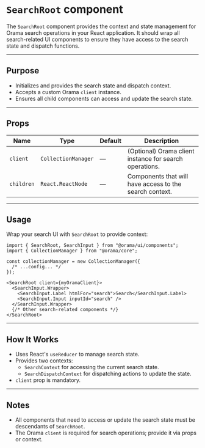 # `SearchRoot` component

The `SearchRoot` component provides the context and state management for Orama search operations in your React application. It should wrap all search-related UI components to ensure they have access to the search state and dispatch functions.

---

## Purpose

- Initializes and provides the search state and dispatch context.
- Accepts a custom Orama `client` instance.
- Ensures all child components can access and update the search state.

---

## Props

| Name       | Type                | Default | Description                                             |
| ---------- | ------------------- | ------- | ------------------------------------------------------- |
| `client`   | `CollectionManager` | —       | (Optional) Orama client instance for search operations. |
| `children` | `React.ReactNode`   | —       | Components that will have access to the search context. |

---

## Usage

Wrap your search UI with `SearchRoot` to provide context:

```tsx
import { SearchRoot, SearchInput } from "@orama/ui/components";
import { CollectionManager } from "@orama/core";

const collectionManager = new CollectionManager({
  /* ...config... */
});
```

```tsx
<SearchRoot client={myOramaClient}>
  <SearchInput.Wrapper>
    <SearchInput.Label htmlFor="search">Search</SearchInput.Label>
    <SearchInput.Input inputId="search" />
  </SearchInput.Wrapper>
  {/* Other search-related components */}
</SearchRoot>
```

---

## How It Works

- Uses React's `useReducer` to manage search state.
- Provides two contexts:
  - `SearchContext` for accessing the current search state.
  - `SearchDispatchContext` for dispatching actions to update the state.
- `client` prop is mandatory.

---

## Notes

- All components that need to access or update the search state must be descendants of `SearchRoot`.
- The Orama `client` is required for search operations; provide it via props or context.
